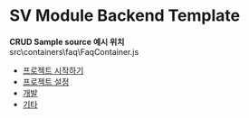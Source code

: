 SV Module Backend Template 
===========================

**CRUD Sample source 예시 위치**  
src\containers\faq\FaqContainer.js  

* [프로젝트 시작하기](https://github.com/hitechinfo/template_backend_node_001/blob/master/docs/00.%20project_pre.md)  
* [프로젝트 설정](https://github.com/hitechinfo/template_backend_node_001/blob/master/docs/01.%20project_setting.md)  
* [개발](https://github.com/hitechinfo/template_backend_node_001/blob/master/docs/02.%20coding_tip.md)  
* [기타](https://github.com/hitechinfo/template_backend_node_001/blob/master/docs/03.%20etc.md)  
